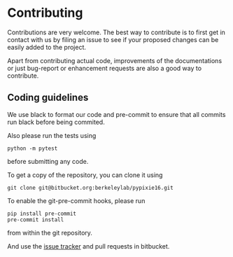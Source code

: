 # Contributing

Contributions are very welcome. The best way to contribute is to first get in contact
with us by filing an issue to see if your proposed changes can be easily added to the project.

Apart from contributing actual code, improvements of the documentations or
just bug-report or enhancement requests are also a good way to contribute.

## Coding guidelines

We use black to format our code and pre-commit to ensure that all
commits run black before being commited.

Also please run the tests using
```
python -m pytest
```
before submitting any code.

To get a copy of the repository, you can clone it using

```
git clone git@bitbucket.org:berkeleylab/pypixie16.git
```

To enable the git-pre-commit hooks, please run

```
pip install pre-commit
pre-commit install
```

from within the git repository.

And use the [issue tracker](https://bitbucket.org/berkeleylab/pypixie16/issues?status=new&status=open) and pull requests in bitbucket.

